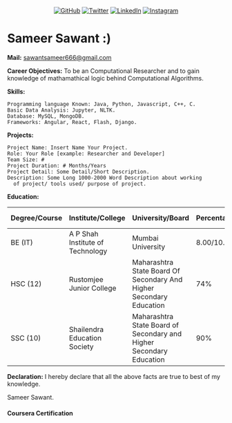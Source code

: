 <p align="center">
	<a href="https://github.com/Sameersawant77"><img src="https://img.shields.io/github/followers/Sameersawant77.svg?label=GitHub&style=social" target="__blank" alt="GitHub"></a>
	<a href="https://twitter.com/YOUR_USERNAME"><img src="https://img.shields.io/twitter/follow/YOUR_USERNAME?label=Twitter&style=social" alt="Twitter" target="_blank"></a>
	<a href="https://www.linkedin.com/in/YOUR_USERNAME"><img src="https://img.shields.io/badge/LinkedIn--_.svg?style=social&logo=linkedin" alt="LinkedIn" target="_blank"></a>
	<a href="https://www.instagram.com/YOUR_USERNAME"><img src="https://img.shields.io/badge/Instagram--_.svg?style=social&logo=Instagram" alt="Instagram" target="_blank"></a>
	<!-- the above snippet was taken by -->
</p>

# Sameer Sawant :)

<b>Mail:</b> sawantsameer666@gmail.com

<b>Career Objectives:</b>
	To be an Computational Researcher and to gain knowledge of mathamathical logic behind Computational Algorithms.

<b>Skills:</b>

	Programming language Known: Java, Python, Javascript, C++, C.
	Basic Data Analysis: Jupyter, NLTK.
	Database: MySQL, MongoDB.
	Frameworks: Angular, React, Flash, Django.

<b>Projects:</b>

	Project Name: Insert Name Your Project.
	Role: Your Role [example: Researcher and Developer]
	Team Size: #
	Project Duration: # Months/Years
	Project Detail: Some Detail/Short Description.
	Description: Some Long 1000-2000 Word Description about working 
      of project/ tools used/ purpose of project.


<b>Education:</b>

| Degree/Course | Institute/College | University/Board | Percentage/CGPA | Year of Passing |
| ------------- | ----------------- | ---------------- | --------------- | --------------- |
| BE (IT) | A P Shah Institute of Technology | Mumbai University | 8.00/10.0 | 2023 |
| HSC (12) | Rustomjee Junior College | Maharashtra State Board Of Secondary And Higher Secondary Education | 74% | 2019 |
| SSC (10) | Shailendra Education Society | Maharashtra State Board of Secondary and Higher Secondary Education | 90% | 2017 |

<b>Declaration:</b> I hereby declare that all the above facts are true to best of my knowledge.

Sameer Sawant.

#### Coursera Certification
